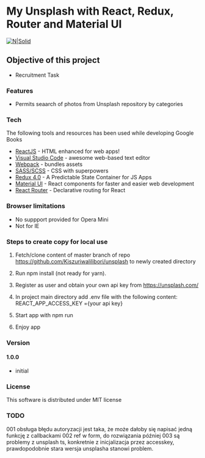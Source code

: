 # My Unsplash with React, Redux, Router and Material UI

[![N|Solid](https://cldup.com/dTxpPi9lDf.thumb.png)](https://nodesource.com/products/nsolid)

## Objective of this project

- Recruitment Task

### Features

- Permits seaarch of photos from Unsplash repository by categories

### Tech

The following tools and resources has been used while developing Google Books

- [ReactJS](https://reactjs.org/) - HTML enhanced for web apps!
- [Visual Studio Code](https://code.visualstudio.com/) - awesome web-based text editor
- [Webpack](https://webpack.js.org/) - bundles assets
- [SASS/SCSS](https://sass-lang.com/) - CSS with superpowers
- [Redux 4.0](https://redux.js.org/) - A Predictable State Container for JS Apps
- [Material UI](https://material-ui.com/) - React components for faster and easier web development
- [React Router](https://courses.reacttraining.com/p/react-router-5) - Declarative routing for React

### Browser limitations

- No suppport provided for Opera Mini
- Not for IE


### Steps to create copy for local use

1. Fetch/clone content of master branch of repo https://github.com/Kiszuriwalilibori/unsplash to newly created directory
2. Run npm install (not ready for yarn).
3. Register as user and obtain your own api key from https://unsplash.com/
4. In project main directory add .env file with the following content:
REACT_APP_ACCESS_KEY ={your api key}

5. Start app with npm run
6. Enjoy app

### Version

#### 1.0.0

- initial

### License

This software is distributed under MIT license

### TODO

001 obsługa błędu autoryzacji jest taka, że może dałoby się napisać jedną funkcję z callbackami
002 ref w form, do rozwiązania później
003 są problemy z unsplash ts, konkretnie z inicjalizacja przez accesskey, prawdopodobnie stara wersja unsplasha stanowi problem.

